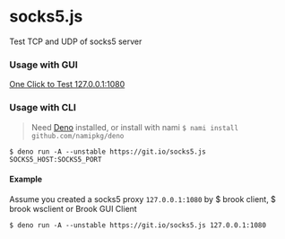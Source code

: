 # socks5.js

Test TCP and UDP of socks5 server

### Usage with GUI

[One Click to Test 127.0.0.1:1080](https://denorun.app/?url=https%3A%2F%2Fgit.io%2Fsocks5.js%20127.0.0.1%3A1080)

### Usage with CLI

> Need [Deno](https://github.com/denoland/deno) installed, or install with nami `$ nami install github.com/namipkg/deno` 

```
$ deno run -A --unstable https://git.io/socks5.js SOCKS5_HOST:SOCKS5_PORT
```

#### Example

Assume you created a socks5 proxy `127.0.0.1:1080` by $ brook client, $ brook wsclient or Brook GUI Client

```
$ deno run -A --unstable https://git.io/socks5.js 127.0.0.1:1080
```
